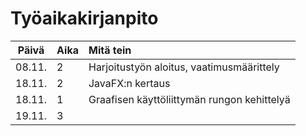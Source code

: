 # Työaikakirjanpito

| **Päivä** | **Aika** | **Mitä tein**   |
| :-----:|:-----| :---------|
| 08.11. | 2    | Harjoitustyön aloitus, vaatimusmäärittely |
| 18.11. | 2    | JavaFX:n kertaus |
| 18.11. | 1    | Graafisen käyttöliittymän rungon kehittelyä |
| 19.11. | 3    | 
